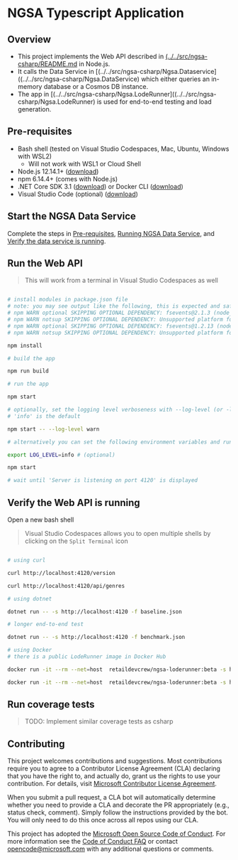 # NGSA Typescript Application

## Overview

- This project implements the Web API described in [(../../src/ngsa-csharp/README.md](../../src/ngsa-csharp/README.md) in Node.js.
- It calls the Data Service in [(../../src/ngsa-csharp/Ngsa.Dataservice]((../../src/ngsa-csharp/Ngsa.DataService) which either queries an in-memory database or a Cosmos DB instance.
- The app in [(../../src/ngsa-csharp/Ngsa.LodeRunner]((../../src/ngsa-csharp/Ngsa.LodeRunner) is used for end-to-end testing and load generation.

## Pre-requisites

- Bash shell (tested on Visual Studio Codespaces, Mac, Ubuntu, Windows with WSL2)
  - Will not work with WSL1 or Cloud Shell
- Node.js 12.14.1+ ([download](https://nodejs.org/en/download/))
- npm 6.14.4+ (comes with Node.js)
- .NET Core SDK 3.1 ([download](https://dotnet.microsoft.com/download)) or Docker CLI ([download](https://docs.docker.com/install/))
- Visual Studio Code (optional) ([download](https://code.visualstudio.com/download))

## Start the NGSA Data Service

Complete the steps in [Pre-requisites](../../src/ngsa-csharp/README.md#pre-requisites), [Running NGSA Data Service](../../src/ngsa-csharp/README.md#running-ngsa-data-service), and [Verify the data service is running](../../src/ngsa-csharp/README.md#verify-the-data-service-is-running).

## Run the Web API

> This will work from a terminal in Visual Studio Codespaces as well

```bash

# install modules in package.json file
# note: you may see output like the following, this is expected and safe to ignore
# npm WARN optional SKIPPING OPTIONAL DEPENDENCY: fsevents@2.1.3 (node_modules/chokidar/node_modules/fsevents):
# npm WARN notsup SKIPPING OPTIONAL DEPENDENCY: Unsupported platform for fsevents@2.1.3: wanted {"os":"darwin","arch":"any"} (current: {"os":"linux","arch":"x64"})
# npm WARN optional SKIPPING OPTIONAL DEPENDENCY: fsevents@1.2.13 (node_modules/fsevents):
# npm WARN notsup SKIPPING OPTIONAL DEPENDENCY: Unsupported platform for fsevents@1.2.13: wanted {"os":"darwin","arch":"any"} (current: {"os":"linux","arch":"x64"})

npm install

# build the app

npm run build

# run the app

npm start

# optionally, set the logging level verboseness with --log-level (or -l)
# 'info' is the default

npm start -- --log-level warn

# alternatively you can set the following environment variables and run without command line args

export LOG_LEVEL=info # (optional)

npm start

# wait until 'Server is listening on port 4120' is displayed

```

## Verify the Web API is running

Open a new bash shell

> Visual Studio Codespaces allows you to open multiple shells by clicking on the `Split Terminal` icon

```bash

# using curl

curl http://localhost:4120/version

curl http://localhost:4120/api/genres

# using dotnet

dotnet run -- -s http://localhost:4120 -f baseline.json

# longer end-to-end test

dotnet run -- -s http://localhost:4120 -f benchmark.json

# using Docker
# there is a public LodeRunner image in Docker Hub

docker run -it --rm --net=host  retaildevcrew/ngsa-loderunner:beta -s http://localhost:4120 -f baseline.json

docker run -it --rm --net=host  retaildevcrew/ngsa-loderunner:beta -s http://localhost:4120 -f benchmark.json

```

## Run coverage tests

> TODO: Implement similar coverage tests as csharp

## Contributing

This project welcomes contributions and suggestions.  Most contributions require you to agree to a
Contributor License Agreement (CLA) declaring that you have the right to, and actually do, grant us
the rights to use your contribution. For details, visit [Microsoft Contributor License Agreement](https://cla.opensource.microsoft.com).

When you submit a pull request, a CLA bot will automatically determine whether you need to provide
a CLA and decorate the PR appropriately (e.g., status check, comment). Simply follow the instructions
provided by the bot. You will only need to do this once across all repos using our CLA.

This project has adopted the [Microsoft Open Source Code of Conduct](https://opensource.microsoft.com/codeofconduct/).
For more information see the [Code of Conduct FAQ](https://opensource.microsoft.com/codeofconduct/faq/) or
contact [opencode@microsoft.com](mailto:opencode@microsoft.com) with any additional questions or comments.

